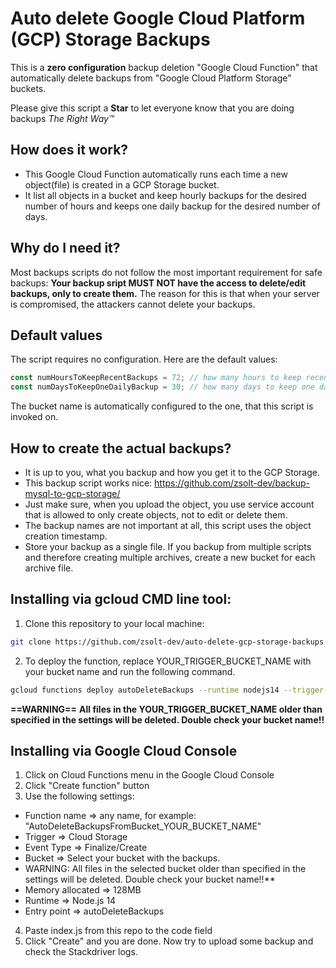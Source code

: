# Auto delete Google Cloud Platform (GCP) Storage Backups

This is a **zero configuration** backup deletion "Google Cloud Function" that automatically delete backups from "Google Cloud Platform Storage" buckets.

Please give this script a **Star** to let everyone know that you are doing backups *The Right Way™* 

## How does it work?
- This Google Cloud Function automatically runs each time a new object(file) is created in a GCP Storage bucket.
- It list all objects in a bucket and keep hourly backups for the desired number of hours and keeps one daily backup for the desired number of days.


## Why do I need it?
Most backups scripts do not follow the most important requirement for safe backups:
**Your backup sript MUST NOT have the access to delete/edit backups, only to create them.**
The reason for this is that when your server is compromised, the attackers cannot delete your backups.

## Default values
The script requires no configuration. Here are the default values:
```js
const numHoursToKeepRecentBackups = 72; // how many hours to keep recent backups
const numDaysToKeepOneDailyBackup = 30; // how many days to keep one daily backup 
```

The bucket name is automatically configured to the one, that this script is invoked on. 


## How to create the actual backups?
- It is up to you, what you backup and how you get it to the GCP Storage.
- This backup script works nice: https://github.com/zsolt-dev/backup-mysql-to-gcp-storage/
- Just make sure, when you upload the object, you use service account that is allowed to only create objects, not to edit or delete them.
- The backup names are not important at all, this script uses the object creation timestamp.
- Store your backup as a single file. If you backup from multiple scripts and therefore creating multiple archives, create a new bucket for each archive file.

## Installing via gcloud CMD line tool:

1. Clone this repository to your local machine:
```bash
git clone https://github.com/zsolt-dev/auto-delete-gcp-storage-backups.git
```

2. To deploy the function, replace YOUR_TRIGGER_BUCKET_NAME with your bucket name and run the following command.
```bash
gcloud functions deploy autoDeleteBackups --runtime nodejs14 --trigger-resource YOUR_TRIGGER_BUCKET_NAME --trigger-event google.storage.object.finalize
```
**==WARNING==**
**All files in the YOUR_TRIGGER_BUCKET_NAME older than specified in the settings will be deleted. Double check your bucket name!!**

## Installing via Google Cloud Console
1. Click on Cloud Functions menu in the Google Cloud Console
2. Click "Create function" button
3. Use the following settings:

- Function name => any name, for example: "AutoDeleteBackupsFromBucket_YOUR_BUCKET_NAME"
- Trigger => Cloud Storage
- Event Type => Finalize/Create
- Bucket => Select your bucket with the backups.
- WARNING: All files in the selected bucket older than specified in the settings will be deleted. Double check your bucket name!!**
- Memory allocated => 128MB
- Runtime => Node.js 14
- Entry point => autoDeleteBackups

4. Paste index.js from this repo to the code field
5. Click "Create" and you are done. Now try to upload some backup and check the Stackdriver logs.
